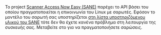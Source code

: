Το project [Scanner Access Now Easy (SANE)](http://www.sane-project.org)
παρέχει το API βάσει του οποίου πραγματοποιείται η επικοινωνία του Linux
με σαρωτές. Εφόσον το μοντέλο του σαρωτή σας υποστηρίζεται [στη λίστα
υποστηριζόμενου υλικού του
SANE](http://www.sane-project.org/sane-supported-devices.html) τότε δεν
θα έχετε κανένα πρόβλημα στη λειτουργία της συσκευής σας. Μεταβείτε στο
 για να πραγματοποιήσετε σαρώσεις.